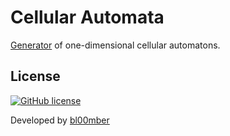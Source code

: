 # Cellular Automata
[Generator](https://bl00mber.github.io/cellular-automata) of one-dimensional cellular automatons.

## License
[![GitHub license](https://img.shields.io/badge/license-MIT-blue.svg)](https://github.com/bl00mber/cellular-automata/blob/master/LICENSE)

Developed by [bl00mber](https://github.com/bl00mber/)
